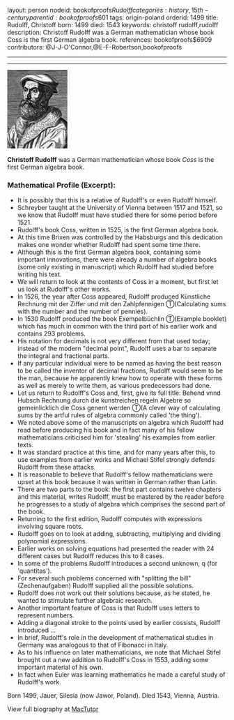 layout: person
nodeid: bookofproofs$Rudolff
categories: history,15th-century
parentid: bookofproofs$601
tags: origin-poland
orderid: 1499
title: Rudolff, Christoff
born: 1499
died: 1543
keywords: christoff rudolff,rudolff
description: Christoff Rudolff was a German mathematician whose book Coss is the first German algebra book.
references: bookofproofs$6909
contributors: @J-J-O'Connor,@E-F-Robertson,bookofproofs

---



---

![Rudolff.jpg](https://github.com/bookofproofs/bookofproofs.github.io/blob/main/_sources/_assets/images/portraits/Rudolff.jpg?raw=true)

**Christoff Rudolff** was a German mathematician whose book _Coss_ is the first German algebra book.

### Mathematical Profile (Excerpt):
* It is possibly that this is a relative of Rudolff's or even Rudolff himself.
* Schreyber taught at the University of Vienna between 1517 and 1521, so we know that Rudolff must have studied there for some period before 1521.
* Rudolff's book Coss, written in 1525, is the first German algebra book.
* At this time Brixen was controlled by the Habsburgs and this dedication makes one wonder whether Rudolff had spent some time there.
* Although this is the first German algebra book, containing some important innovations, there were already a number of algebra books (some only existing in manuscript) which Rudolff had studied before writing his text.
* We will return to look at the contents of Coss in a moment, but first let us look at Rudolff's other works.
* In 1526, the year after Coss appeared, Rudolff produced Künstliche Rechnung mit der Ziffer und mit den Zahlpfennigen Ⓣ(Calculating sums with the number and the number of pennies).
* In 1530 Rudolff produced the book Exempelbüchlin Ⓣ(Example booklet) which has much in common with the third part of his earlier work and contains 293 problems.
* His notation for decimals is not very different from that used today; instead of the modern "decimal point", Rudolff uses a bar to separate the integral and fractional parts.
* If any particular individual were to be named as having the best reason to be called the inventor of decimal fractions, Rudolff would seem to be the man, because he apparently knew how to operate with these forms as well as merely to write them, as various predecessors had done.
* Let us return to Rudolff's Coss and, first, give its full title: Behend vnnd Hubsch Rechnung durch die kunstreichen regeln Algebre so gemeinlicklich die Coss genent werden Ⓣ(A clever way of calculating sums by the artful rules of algebra commonly called 'the thing').
* We noted above some of the manuscripts on algebra which Rudolff had read before producing his book and in fact many of his fellow mathematicians criticised him for 'stealing' his examples from earlier texts.
* It was standard practice at this time, and for many years after this, to use examples from earlier works and Michael Stifel strongly defends Rudolff from these attacks.
* It is reasonable to believe that Rudolff's fellow mathematicians were upset at this book because it was written in German rather than Latin.
* There are two parts to the book: the first part contains twelve chapters and this material, writes Rudolff, must be mastered by the reader before he progresses to a study of algebra which comprises the second part of the book.
* Returning to the first edition, Rudolff computes with expressions involving square roots.
* Rudolff goes on to look at adding, subtracting, multiplying and dividing polynomial expressions.
* Earlier works on solving equations had presented the reader with 24 different cases but Rudolff reduces this to 8 cases.
* In some of the problems Rudolff introduces a second unknown, q (for 'quantitas').
* For several such problems concerned with "splitting the bill" (Zechenaufgaben) Rudolff supplied all the possible solutions.
* Rudolff does not work out their solutions because, as he stated, he wanted to stimulate further algebraic research.
* Another important feature of Coss is that Rudolff uses letters to represent numbers.
* Adding a diagonal stroke to the points used by earlier cossists, Rudolff introduced ...
* In brief, Rudolff's role in the development of mathematical studies in Germany was analogous to that of Fibonacci in Italy.
* As to his influence on later mathematicians, we note that Michael Stifel brought out a new addition to Rudolff's Coss in 1553, adding some important material of his own.
* In fact when Euler was learning mathematics he made a careful study of Rudolff's work.

Born 1499, Jauer, Silesia (now Jawor, Poland). Died 1543, Vienna, Austria.

View full biography at [MacTutor](https://mathshistory.st-andrews.ac.uk/Biographies/Rudolff/)
